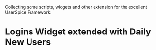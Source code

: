 Collecting some scripts, widgets and other extension for the excellent UserSpice Framework:

# Logins Widget extended with Daily New Users


